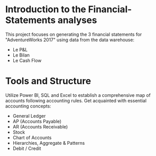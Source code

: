 # Introduction to the Financial-Statements analyses
This project focuses on generating the 3 financial statements for "AdventureWorks 2017" using data from the data warehouse:
- Le P&L
- Le Bilan
- Le Cash Flow

# Tools and Structure
Utilize Power BI, SQL and Excel to establish a comprehensive map of accounts following accounting rules.
Get acquainted with essential accounting concepts:
- General Ledger
- AP (Accounts Payable)
- AR (Accounts Receivable)
- Stock
- Chart of Accounts
- Hierarchies, Aggregate & Patterns
- Debit / Credit

